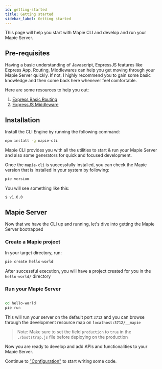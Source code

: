 ```yaml
---
id: getting-started
title: Getting started
sidebar_label: Getting started
---
```


This page will help you start with Mapie CLI and develop and run your Mapie Server.

## Pre-requisites

Having a basic understanding of Javascript, ExpressJS features like Express App, Routing, Middlewares can help you get moving through your Mapie Server quickly. If not, I highly recommend you to gain some basic knowledge and then come back here whenever feel comfortable.

Here are some resources to help you out:

1. [Express Basic Routing](https://expressjs.com/en/starter/basic-routing.html)
2. [ExpressJS Middleware](https://expressjs.com/en/guide/writing-middleware.html)

## Installation

Install the CLI Engine by running the following command:

```bash
npm install -g mapie-cli
```

Mapie CLI provides you with all the utilities to start & run your Mapie Server and also some generators for quick and focused development.

Once the `mapie-cli` is successfully installed, you can check the Mapie version that is installed in your system by following:

```sh
pie version
```

You will see something like this:

```sh
$ v1.0.0
```

## Mapie Server

Now that we have the CLI up and running, let's dive into getting the Mapie Server bootrapped

### Create a Mapie project

In your target directory, run:

```sh
pie create hello-world
```

After successful execution, you will have a project created for you in the `hello-world/` directory

### Run your Mapie Server

```sh

cd hello-world
pie run

```

This will run your server on the default port `3712` and you can browse through the development resource map on `localhost:3712/__mapie`

> Note: Make sure to set the field `production` to `true` in the `./bootstrap.js` file before deploying on the production

Now you are ready to develop and add APIs and functionalities to your Mapie Server.

Continue to ["Configuration"](hello-react-navigation.md) to start writing some code.
